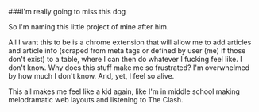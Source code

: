 ###I'm really going to miss this dog

So I'm naming this little project of mine after him. 

All I want this to be is a chrome extension that will allow me to add articles and article info (scraped from meta tags or defined by user (me) if those don't exist) to a table, where I can then do whatever I fucking feel like. I don't know. Why does this stuff make me so frustrated? I'm overwhelmed by how much I don't know. And, yet, I feel so alive. 

This all makes me feel like a kid again, like I'm in middle school making melodramatic web layouts and listening to The Clash. 
